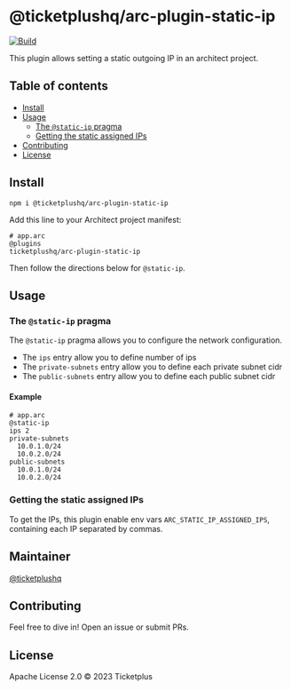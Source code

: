 # @ticketplushq/arc-plugin-static-ip

[![Build](https://github.com/ticketplushq/arc-plugin-static-ip/actions/workflows/build.yaml/badge.svg)](https://github.com/ticketplushq/arc-plugin-static-ip/actions/workflows/build.yaml)

This plugin allows setting a static outgoing IP in an architect project.

## Table of contents

- [Install](#install)
- [Usage](#usage)
  - [The `@static-ip` pragma](#the-static-ip-pragma)
  - [Getting the static assigned IPs](#getting-the-static-assigned-ips)
- [Contributing](#contributing)
- [License](#license)

## Install

`npm i @ticketplushq/arc-plugin-static-ip`

Add this line to your Architect project manifest:

```arc
# app.arc
@plugins
ticketplushq/arc-plugin-static-ip
```

Then follow the directions below for `@static-ip`.

## Usage

### The `@static-ip` pragma

The `@static-ip` pragma allows you to configure the network configuration.

- The `ips` entry allow you to define number of ips
- The `private-subnets` entry allow you to define each private subnet cidr
- The `public-subnets` entry allow you to define each public subnet cidr

#### Example

```
# app.arc
@static-ip
ips 2
private-subnets
  10.0.1.0/24
  10.0.2.0/24
public-subnets
  10.0.1.0/24
  10.0.2.0/24
```

### Getting the static assigned IPs

To get the IPs, this plugin enable env vars `ARC_STATIC_IP_ASSIGNED_IPS`, containing each IP separated by commas.

## Maintainer

[@ticketplushq](https://github.com/ticketplushq)

## Contributing

Feel free to dive in! Open an issue or submit PRs.

## License

Apache License 2.0 © 2023 Ticketplus
